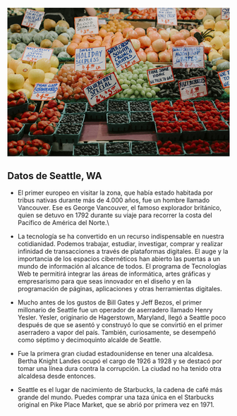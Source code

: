 ![](publicmarket1.jpg)

## Datos de Seattle, WA

* El primer europeo en visitar la zona, que había estado habitada por tribus nativas durante más de 4.000 años, fue un hombre llamado Vancouver. Ese es George Vancouver, el famoso explorador británico, quien se detuvo en 1792 durante su viaje para recorrer la costa del Pacífico de América del Norte.\\

* La tecnología se ha convertido en un recurso indispensable en nuestra cotidianidad. Podemos trabajar, estudiar, investigar, comprar y realizar infinidad de transacciones a través de plataformas digitales. El auge y la importancia de los espacios cibernéticos han abierto las puertas a un mundo de información al alcance de todos. El programa de Tecnologías Web te permitirá integrar las áreas de informática, artes gráficas y empresarismo para que seas innovador en el diseño y en la programación de páginas, aplicaciones y otras herramientas digitales.

* Mucho antes de los gustos de Bill Gates y Jeff Bezos, el primer millonario de Seattle fue un operador de aserradero llamado Henry Yesler. Yesler, originario de Hagerstown, Maryland, llegó a Seattle poco después de que se asentó y construyó lo que se convirtió en el primer aserradero a vapor del país. También, curiosamente, se desempeñó como séptimo y decimoquinto alcalde de Seattle.
            
* Fue la primera gran ciudad estadounidense en tener una alcaldesa. Bertha Knight Landes ocupó el cargo de 1926 a 1928 y se destacó por tomar una línea dura contra la corrupción. La ciudad no ha tenido otra alcaldesa desde entonces.
       
* Seattle es el lugar de nacimiento de Starbucks, la cadena de café más grande del mundo. Puedes comprar una taza única en el Starbucks original en Pike Place Market, que se abrió por primera vez en 1971.
